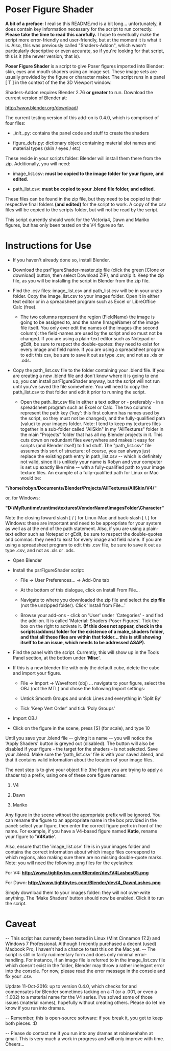 # Poser Figure Shader

**A bit of a preface**: I realise this README.md is a bit long... unfortunately, it does contain key information necessary for the script to run correctly. **Please take the time to read this carefully.** I hope to eventually make the script more error-friendly and user-friendly, but at the moment it is what it is.
Also, this was previously called "Shaders-Addon", which wasn't particularly descriptive or even accurate, so if you're looking for that script, this is it (the newer version, that is).

**Poser Figure Shader** is a script to give Poser figures imported into Blender: skin, eyes and mouth shaders using an image set. These image sets are usually provided by the figure or character maker. The script runs in a panel [ T ] in the context of the the 3D Viewport window.

Shaders-Addon requires Blender 2.76 **or greater** to run. Download the current version of Blender at:

http://www.blender.org/download/

The current testing version of this add-on is 0.4.0, which is comprised of four files:

* \__init__.py: contains the panel code and stuff to create the shaders

* figure_defs.py: dictionary object containing material slot names and material types (skin / eyes / etc)

These reside in your scripts folder: Blender will install them there from the zip. Additionally, you will need:

* image_list.csv: **must be copied to the image folder for your figure, and edited**.

* path_list.csv: **must be copied to your .blend file folder, and edited**.
 
These files can be found in the zip file, but they need to be copied to their respective final folders **(and edited)** for the script to work. A copy of the csv files will be copied to the scripts folder, but will not be read by the script.

This script currently should work for the Victoria4, Dawn and Mariko figures, but has only been tested on the V4 figure so far.


# Instructions for Use
* If you haven't already done so, install Blender.

* Download the psrFigureShader-master.zip file (click the green [Clone or download] button, then select Download ZIP), and unzip it. Keep the zip file, as you will be installing the script in Blender from the zip file.

* Find the .csv files: image_list.csv and path_list.csv will be in your unzip folder. Copy the image_list.csv to your images folder. Open it in either text editor or in a spreadsheet program such as Excel or LibreOffice Calc (free).

   * The two columns represent the region (FieldName) the image is going to be assigned to, and the name (ImageName) of the image file itself. You only ever edit the names of the images (the second column): the field-names are used by the script and so must not be changed. If you are using a plain-text editor such as Notepad or gEdit, be sure to respect the double-quotes: they need to exist for every image and field name. If you are using a spreadsheet program to edit this csv, be sure to save it out as type .csv, and not as .xls or .ods.

* Copy the path_list.csv file to the folder containing your .blend file. If you are creating a new .blend file and don't know where it is going to end up, you can install psrFigureShader anyway, but the script will not run until you've saved the file somewhere. You will need to copy the path_list.csv to that folder and edit it prior to running the script.

   * Open the path_list.csv file in either a text editor or - preferably - in a spreadsheet program such as Excel or Calc. The two columns represent the path key ('key': this first column has names used by the script, so they must not be changed), and the fully-qualified path (value) to your images folder. Note: I tend to keep my textures files together in a sub-folder called "AllSkin" in my "AllTextures" folder in the main "Projects" folder that has all my Blender projects in it. This cuts down on redundant files everywhere and makes it easy for scripts (and Blender itself) to find stuff. The "path_list.csv" file assumes this sort of structure: of course, you can always just replace the existing path entry in path_list.csv -- which is definitely not valid, since it is unlikely your name is Robyn and your computer is set up exactly like mine -- with a fully-qualified path to your image texture files. An example of a fully-qualified path for Linux or Mac would be:

__"/home/robyn/Documents/Blender/Projects/AllTextures/AllSkin/V4/"__

or, for Windows:

__"D:\MyRuntime\runtime\textures\VendorName\ImagesFolder\Character\"__


Note the closing foward slash [ / ] for Linux-Mac and back-slash [ \ ] for Windows: these are important and need to be appropriate for your system as well as at the end of the path statement. Also, if you are using a plain-text editor such as Notepad or gEdit, be sure to respect the double-quotes and commas: they need to exist for every image and field name. If you are using a spreadsheet program to edit this .csv file, be sure to save it out as type .csv, and not as .xls or .ods.


* Open Blender

* Install the psrFigureShader script:

   * File -> User Preferences... -> Add-Ons tab

   * At the bottom of this dialogue, click on Install From File...

   * Navigate to where you downloaded the zip file and select the **zip file** (not the unzipped folder). Click 'Install from File...'

   * Browse your add-ons - click on 'User' under 'Categories' - and find the add-on. It is called 'Material: Shaders-Poser Figures'. Tick the box on the right to activate it. **(If this does not appear, check in the scripts/addons/ folder for the existence of a make_shaders folder, and that all these files are within that folder... this is still showing itself to be an issue, which needs to be addressed ASAP).**

* Find the panel with the script. Currently, this will show up in the Tools Panel section, at the bottom under '**Misc**'.

* If this is a new blender file with only the default cube, delete the cube and import your figure.

   * File -> Import -> Wavefront (obj) ... navigate to your figure, select the OBJ (not the MTL) and chose the following Import settings:

   * Untick Smooth Groups and untick Lines and everything in 'Split By'

   * Tick 'Keep Vert Order' and tick 'Poly Groups'

* Import OBJ

* Click on the figure in the scene, press [S] (for scale), and type 10

Until you save your .blend file -- giving it a name -- you will notice the 'Apply Shaders' button is greyed out (disabled). The button will also be disabled if your figure - the target for the shaders - is not selected. Save your .blend. Make sure the 'path_list.csv' file is with your saved .blend, and that it contains valid information about the location of your image files.

The next step is to give your object file (the figure you are trying to apply a shader to) a prefix, using one of these core figure names:

   1. V4
   
   2. Dawn
   
   3. Mariko

Any figure in the scene without the appropriate prefix will be ignored. You can rename the figure to an appropriate name in the box provided in the panel: select your figure, then enter the correct figure prefix in front of the name. For example, if you have a V4-based figure named **Katie**, rename your figure to '**V4Katie**'. 

Also, ensure that the 'image_list.csv' file is in your images folder and contains the correct information about which image files correspond to which regions, also making sure there are no missing double-quote marks. Note: you will need the following .png files for the eyelashes:

For V4: __http://www.tightbytes.com/Blender/dev/V4Lashes05.png__

For Dawn: __http://www.tightbytes.com/Blender/dev/4_DawnLashes.png__


Simply download them to your images folder: they will not over-write anything. The 'Make Shaders' button should now be enabled. Click it to run the script.

# Caveat
-- This script has currently been tested in Linux (Mint Cinnamon 17.2) and Windows 7 Professional. Although I recently purchased a decent (used) Macbook Pro, I haven't had a chance to test this on the Mac yet. 
-- The script is still in fairly rudimentary form and does only minimal error-handling. For instance, if an image file is referred to in the image_list.csv file which doesn't exist in the folder, Blender may throw a rather inelegant error into the console. For now, please read the error message in the console and fix your .csv.

Update 11-Oct-2016: up to version 0.4.0, which checks for and compensates for Blender sometimes tacking on a :1 (or a .001, or even a :1.002) to a material name for the V4 series. I've solved some of those issues (material names), hopefully without creating others. Please do let me know if you run into dramas.

-- Remember, this is open-source software: if you break it, you get to keep both pieces. :D  

-- Please do contact me if you run into any dramas at robinseahahn at gmail. This is very much a work in progress and will only improve with time. Cheers...
